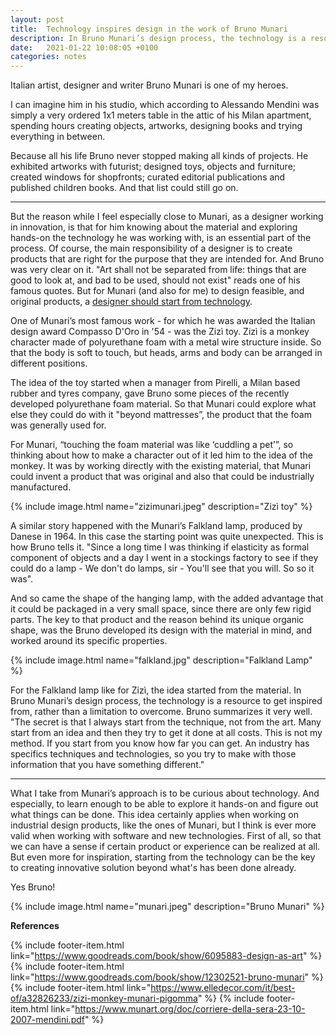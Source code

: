 ```yaml
---
layout: post
title:  Technology inspires design in the work of Bruno Munari
description: In Bruno Munari’s design process, the technology is a resource to get inspired from, rather than a limitation to overcome.
date:   2021-01-22 10:08:05 +0100
categories: notes
---
```


Italian artist, designer and writer Bruno Munari is one of my heroes.

I can imagine him in his studio, which according to Alessando Mendini was simply a very ordered 1x1 meters table in the attic of his Milan apartment,  spending hours creating objects, artworks, designing books and trying everything in between.

Because all his life Bruno never stopped making all kinds of projects. He exhibited artworks with futurist; designed toys, objects and furniture; created windows for shopfronts; curated editorial publications and published children books. And that list could still go on.

---

But the reason while I feel especially close to Munari, as a designer working in innovation, is that for him knowing about the material and exploring hands-on the technology he was working with, is an essential part of the process. Of course, the main responsibility of a designer is to create products that are right for the purpose that they are intended for. And Bruno was very clear on it. "Art shall not be separated from life: things that are good to look at, and bad to be used, should not exist" reads one of his famous quotes. But for Munari (and also for me) to design feasible, and original products, a [designer should start from technology](https://medium.com/@orgonomyprod/in-praise-of-creative-technology-7895a9148dfc).

One of Munari’s most famous work - for which he was awarded the Italian design award Compasso D'Oro in '54 - was the Zizì toy. Zizì is a monkey character made of polyurethane foam with a metal wire structure inside. So that the body is soft to touch, but heads, arms and body can be arranged in different positions.



The idea of the toy started when a manager from Pirelli, a Milan based rubber and tyres company, gave Bruno some pieces of the recently developed polyurethane foam material. So that Munari could explore what else they could do with it "beyond mattresses”, the product that the foam was generally used for.

For Munari, “touching the foam material was like ‘cuddling a pet’”, so thinking about how to make a character out of it led him to the idea of the monkey. It was by working directly with the existing material, that Munari could invent a product that was original and also that could be industrially manufactured.

{% include image.html name="zizimunari.jpeg" description="Zizì toy" %}

A similar story happened with the Munari’s Falkland lamp, produced by Danese in 1964. In this case the starting point was quite unexpected. This is how Bruno tells it. "Since a long time I was thinking if elasticity as formal component of objects and a day I went in a stockings factory to see if they could do a lamp  - We don't do lamps, sir - You'll see that you will. So so it was".


And so came the shape of the hanging lamp, with the added advantage that it could be packaged in a very small space, since there are only few rigid parts. The key to that product and the reason behind its unique organic shape, was the Bruno developed its design with the material in mind, and worked around its specific properties.

{% include image.html name="falkland.jpg" description="Falkland Lamp" %}

For the Falkland lamp like for Zizì, the idea started from the material. In Bruno Munari’s design process, the technology is a resource to get inspired from, rather than a limitation to overcome.
Bruno summarizes it very well. "The secret is that I always start from the technique, not from the art. Many start from an idea and then they try to get it done at all costs. This is not my method. If you start from you know how far you can get. An industry has specifics techniques and technologies, so you try to make with those information that you have something different."

-----

<!-- Bruno Munari's lesson is not not about getting fixated with a particular technology when trying to solve a problem. He surely saw no value in using a specific material if it's not appropriate for the product’s intended use. -->

  What I take from Munari’s approach is to be curious about technology. And especially, to learn enough to be able to explore it hands-on and figure out what things can be done. This idea certainly applies when working on industrial design products, like the ones of Munari, but I think is ever more valid when working with software and new technologies. First of all, so that we can have a sense if certain product or experience can be realized at all. But even more for inspiration, starting from the technology can be the key to creating innovative solution beyond what's has been done already.

Yes Bruno!

{% include image.html name="munari.jpeg" description="Bruno Munari" %}


**References**


{% include footer-item.html link="https://www.goodreads.com/book/show/6095883-design-as-art" %}
{% include footer-item.html link="https://www.goodreads.com/book/show/12302521-bruno-munari" %}
{% include footer-item.html link="https://www.elledecor.com/it/best-of/a32826233/zizi-monkey-munari-pigomma" %}
{% include footer-item.html link="https://www.munart.org/doc/corriere-della-sera-23-10-2007-mendini.pdf" %}
